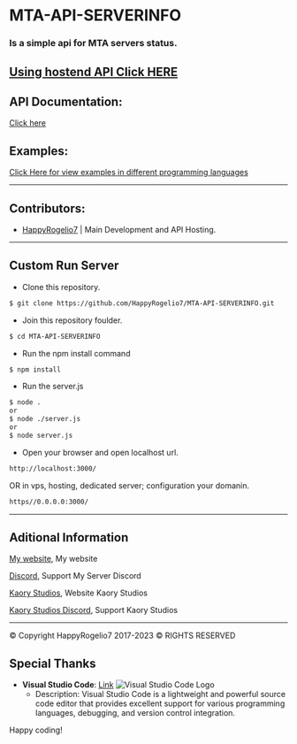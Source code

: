 # MTA-API-SERVERINFO

### Is a simple api for MTA servers status.

## [Using hostend API Click HERE](https://mtaapiresquestinfo.kaoryhosting.xyz/)

## API Documentation:

[Click here](https://mtaapiresquestinfo.kaoryhosting.xyz/api)

## Examples:

[Click Here for view examples in different programming languages](https://github.com/HappyRogelio7/MTA-API-SERVERINFO/tree/master/public/examplesapi/)

---

## Contributors:

- [HappyRogelio7](https://github.com/HappyRogelio7) | Main Development and API Hosting. 

---

## Custom Run Server

- Clone this repository.

```bash
$ git clone https://github.com/HappyRogelio7/MTA-API-SERVERINFO.git
```

- Join this repository foulder.

```bash
$ cd MTA-API-SERVERINFO
```

- Run the npm install command

```bash
$ npm install
```

- Run the server.js 

```bash
$ node . 
or 
$ node ./server.js
or 
$ node server.js
```

- Open your browser and open localhost url.

```bash
http://localhost:3000/
```

OR in vps, hosting, dedicated server; configuration your domanin.

```bash
https//0.0.0.0:3000/
```

---

## Aditional Information

[My website](https://happyrogelio7.xyz), My website

[Discord](https://discord.gg/3EebYUyeUX), Support My Server Discord

[Kaory Studios](https://kaorystudios.xyz), Website Kaory Studios

[Kaory Studios Discord](https://discord.gg/Gw7m8kC), Support Kaory Studios

---

© Copyright HappyRogelio7 2017-2023 ©
RIGHTS RESERVED

## Special Thanks

- **Visual Studio Code**: [Link](https://code.visualstudio.com/)
  ![Visual Studio Code Logo](./statics/imgs/vscode.png)
  - Description: Visual Studio Code is a lightweight and powerful source code editor that provides excellent support for various programming languages, debugging, and version control integration.

Happy coding!

